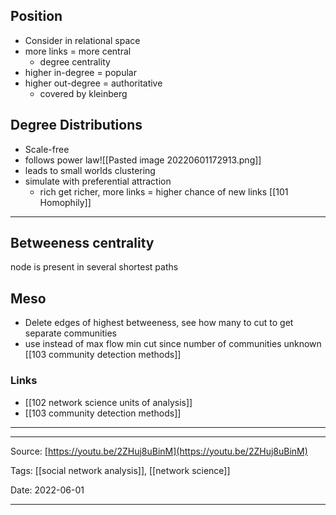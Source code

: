 ## Position
- Consider in relational space
- more links = more central
	- degree centrality
- higher in-degree = popular
- higher out-degree = authoritative
	- covered by kleinberg
## Degree Distributions
- Scale-free
- follows power law![[Pasted image 20220601172913.png]]
- leads to small worlds clustering
- simulate with preferential attraction
	- rich get richer, more links = higher chance of new links
[[101 Homophily]]
***
## Betweeness centrality
node is present in several shortest paths 

## Meso
- Delete edges of highest betweeness, see how many to cut to get separate communities
- use instead of max flow min cut since number of communities unknown
[[103 community detection methods]]


### Links
-  [[102 network science units of analysis]]
- [[103 community detection methods]]

---

 
---

Source: [https://youtu.be/2ZHuj8uBinM](https://youtu.be/2ZHuj8uBinM)

Tags: [[social network analysis]], [[network science]]

Date: 2022-06-01

---
